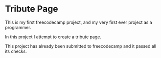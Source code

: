 # Tribute Page

This is my first freecodecamp project, and my very first ever project as a programmer.

In this project I attempt to create a tribute page.

This project has already been submitted to freecodecamp and it passed all its checks.